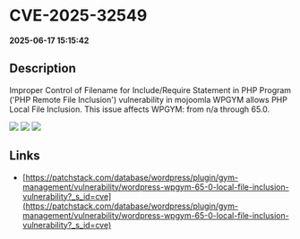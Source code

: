 # CVE-2025-32549

**2025-06-17 15:15:42**

## Description
Improper Control of Filename for Include/Require Statement in PHP Program ('PHP Remote File Inclusion') vulnerability in mojoomla WPGYM allows PHP Local File Inclusion. This issue affects WPGYM: from n/a through 65.0.

![](https://img.shields.io/static/v1?label=Score&message=7.5&color=red)
![](https://img.shields.io/static/v1?label=Severity&message=HIGH&color=red)
![](https://img.shields.io/static/v1?label=CWE&message=RFI&color=green)

## Links
- [https://patchstack.com/database/wordpress/plugin/gym-management/vulnerability/wordpress-wpgym-65-0-local-file-inclusion-vulnerability?_s_id=cve](https://patchstack.com/database/wordpress/plugin/gym-management/vulnerability/wordpress-wpgym-65-0-local-file-inclusion-vulnerability?_s_id=cve)
